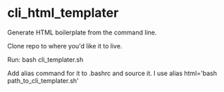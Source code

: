 cli_html_templater
==================

Generate HTML boilerplate from the command line.

Clone repo to where you'd like it to live.

Run: bash cli_templater.sh

Add alias command for it to .bashrc and source it.
I use alias html='bash path_to_cli_templater.sh'
